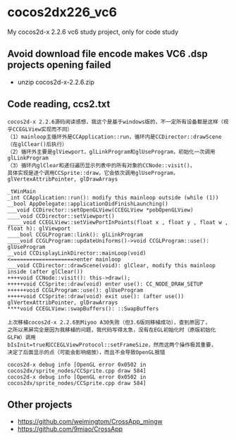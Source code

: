 # cocos2dx226_vc6
My cocos2d-x 2.2.6 vc6 study project, only for code study

## Avoid download file encode makes VC6 .dsp projects opening failed   
* unzip cocos2d-x-2.2.6.zip  

## Code reading, ccs2.txt    
```
cocos2d-x 2.2.6源码阅读感想，我这个是基于windows版的，不一定所有设备都是这样（视乎CCEGLView实现而不同）
（1）mainloop主循环外是CCApplication::run，循环内是CCDirector::drawScene（在glClear()后执行）
（2）循环外主要是glViewport，glLinkProgram和glUseProgram，初始化一次调用glLinkProgram
（3）循环内glClear和递归遍历显示列表中的所有对象的CCNode::visit()，
具体实现是逐个调用CCSprite::draw，它会依次调用glUseProgram，glVertexAttribPointer, glDrawArrays
```
```
_tWinMain
_int CCApplication::run(): modify this mainloop outside (while (1))
__bool AppDelegate::applicationDidFinishLaunching()
___void CCDirector::setOpenGLView(CCEGLView *pobOpenGLView)
____void CCDirector::setViewport()
_____void CCEGLView::setViewPortInPoints(float x , float y , float w , float h): glViewport
____bool CCGLProgram::link(): glLinkProgram
____void CCGLProgram::updateUniforms()->void CCGLProgram::use(): glUseProgram
__void CCDisplayLinkDirector::mainLoop(void)
<====================>enter mainloop 
___void CCDirector::drawScene(void): glClear, modify this mainloop inside (after glClear())
++++void CCNode::visit(): this->draw();
+++++void CCSprite::draw(void) enter use(): CC_NODE_DRAW_SETUP
++++++void CCGLProgram::use(): glUseProgram
+++++void CCSprite::draw(void) exit use(): (after use()) glVertexAttribPointer, glDrawArrays
****void CCEGLView::swapBuffers(): ::SwapBuffers
```
```
上次移植cocos2d-x 2.2.6到Miyoo A30失败（但3.6版则移植成功），查到原因了，
之所以黑屏完全是因为我移植的问题，我代码写得太急，没有在EGL初始化时（原版初始化GLFW）调用
bIsInit=true和CCEGLViewProtocol::setFrameSize，然而这两个操作极其重要，
决定了后面显示的点（可能会影响缩放），而且不会导致OpenGL报错
```
```
cocos2d-x debug info [OpenGL error 0x0502 in cocos2dx/sprite_nodes/CCSprite.cpp draw 584]
cocos2d-x debug info [OpenGL error 0x0502 in cocos2dx/sprite_nodes/CCSprite.cpp draw 584]
```

## Other projects  
* https://github.com/weimingtom/CrossApp_mingw  
* https://github.com/9miao/CrossApp  
